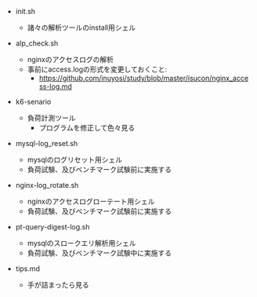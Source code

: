 - init.sh
  - 諸々の解析ツールのinstall用シェル

- alp_check.sh
  - nginxのアクセスログの解析
  - 事前にaccess.logの形式を変更しておくこと:
    - https://github.com/inuyosi/study/blob/master/isucon/nginx_access-log.md

- k6-senario
  - 負荷計測ツール
    - プログラムを修正して色々見る

- mysql-log_reset.sh
  - mysqlのログリセット用シェル
  - 負荷試験、及びベンチマーク試験前に実施する

- nginx-log_rotate.sh
  - nginxのアクセスログローテート用シェル
  - 負荷試験、及びベンチマーク試験前に実施する
   
- pt-query-digest-log.sh
  - mysqlのスロークエリ解析用シェル
  - 負荷試験、及びベンチマーク試験中に実施する
 
- tips.md
  - 手が詰まったら見る
